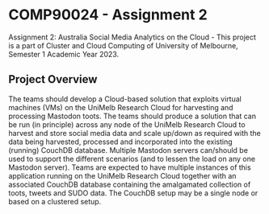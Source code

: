 # COMP90024 - Assignment 2

Assignment 2: Australia Social Media Analytics on the Cloud - This project is a part of Cluster and Cloud Computing of University of Melbourne, Semester 1 Academic Year 2023.

## Project Overview

The teams should develop a Cloud-based solution that exploits virtual machines (VMs) on the UniMelb Research Cloud for harvesting and processing Mastodon toots. The teams should produce a solution that can be run (in principle) across any node of the UniMelb Research Cloud to harvest and store social media data and scale up/down as required with the data being harvested, processed and incorporated into the existing (running) CouchDB database. Multiple Mastodon servers can/should be used to support the different scenarios (and to lessen the load on any one Mastodon server). Teams are expected to have multiple instances of this application running on the UniMelb Research Cloud together with an associated CouchDB database containing the amalgamated collection of toots, tweets and SUDO data. The CouchDB setup may be a single node or based on a clustered setup.
